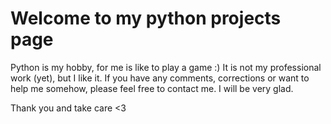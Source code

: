 # Welcome to my python projects page

Python is my hobby, for me is like to play a game :)
It is not my professional work (yet), but I like it.
If you have any comments, corrections or want to help me somehow, please feel free to contact me. I will be very glad.

Thank you and take care <3
